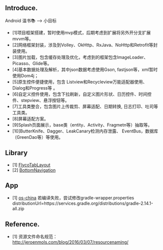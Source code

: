 ## Introduce.
Android 温书📚 --> 小目标
- [1]项目框架搭建，暂时使用mvp模式，后期考虑到扩展将另外开分支扩展mvvm等。
- [2]网络框架封装，涉及到Volley、OkHttp、RxJava、NoHttp和Retrofit等封装使用。
- [3]图片加载，包含缓存处理及优化，考虑到的框架包含ImageLoader、Picasso、Glide等。
- [4]基本数据处理及解析，其中json数据考虑使用Gson, fastjson等，xml暂时使用Dom4j；
- [5]原生控件便捷使用，包含 Listview和Recycleview万能适配器使用、Dialog和Progress等 。
- [6]自定义控件使用，包含下拉刷新，自定义图片形状、日历控件、时间控件、stepview、悬浮按钮等。
- [7]工具类整合，包含图片上传裁剪、屏幕适配、日期转换, 日志打印、吐司等工具类。
- [8]屏幕适配方案。
- [9]Splash页面展示，base类（entity、Activity、Fragmetn等）抽取等。
- [10]ButterKnife、Dagger、LeakCanary检测内存泄露、 EventBus，数据库（GreenDao等）等使用。

## Library
- [1] [FlycoTabLayout](https://github.com/H07000223/FlycoTabLayout.git)
- [2] [BottomNavigation](https://github.com/Ashok-Varma/BottomNavigation.git)

## App
- [1] [os-china](https://git.oschina.net/oschina/android-app.git) 若编译失败，尝试修改gradle-wrapper.properties distributionUrl=https\://services.gradle.org/distributions/gradle-2.14.1-all.zip

## Reference.
- [1] 资源文件命名规范：http://jeroenmols.com/blog/2016/03/07/resourcenaming/
